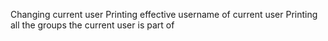 Changing current user
Printing effective username of current user
Printing all the groups the current user is part of
